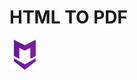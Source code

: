 # HTML TO PDF
![alt text][logo]

[logo]: https://github.com/adam-p/markdown-here/raw/master/src/common/images/icon48.png "Logo Title Text 2"

